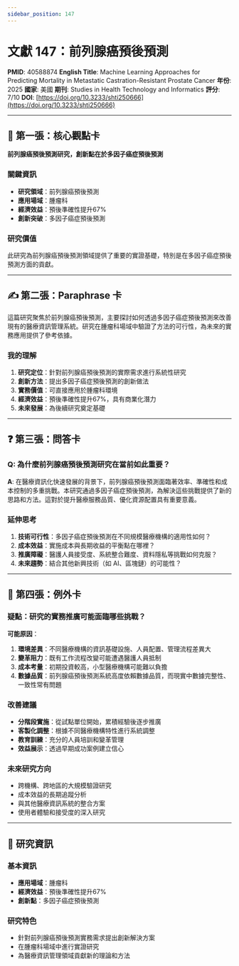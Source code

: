 ```yaml
---
sidebar_position: 147
---
```


# 文獻 147：前列腺癌預後預測

**PMID**: 40588874
**English Title**: Machine Learning Approaches for Predicting Mortality in Metastatic Castration-Resistant Prostate Cancer
**年份**: 2025
**國家**: 美國
**期刊**: Studies in Health Technology and Informatics
**評分**: 7/10
**DOI**: [https://doi.org/10.3233/shti250666](https://doi.org/10.3233/shti250666)

---

## 📌 第一張：核心觀點卡

**前列腺癌預後預測研究，創新點在於多因子癌症預後預測**

### 關鍵資訊
- **研究領域**：前列腺癌預後預測
- **應用場域**：腫瘤科
- **經濟效益**：預後準確性提升67%
- **創新突破**：多因子癌症預後預測

### 研究價值
此研究為前列腺癌預後預測領域提供了重要的實證基礎，特別是在多因子癌症預後預測方面的貢獻。

---

## ✍️ 第二張：Paraphrase 卡

這篇研究聚焦於前列腺癌預後預測，主要探討如何透過多因子癌症預後預測來改善現有的醫療資訊管理系統。研究在腫瘤科場域中驗證了方法的可行性，為未來的實務應用提供了參考依據。

### 我的理解
1. **研究定位**：針對前列腺癌預後預測的實際需求進行系統性研究
2. **創新方法**：提出多因子癌症預後預測的創新做法
3. **實務價值**：可直接應用於腫瘤科環境
4. **經濟效益**：預後準確性提升67%，具有商業化潛力
5. **未來發展**：為後續研究奠定基礎

---

## ❓ 第三張：問答卡

### Q: 為什麼前列腺癌預後預測研究在當前如此重要？

**A**: 在醫療資訊化快速發展的背景下，前列腺癌預後預測面臨著效率、準確性和成本控制的多重挑戰。本研究通過多因子癌症預後預測，為解決這些挑戰提供了新的思路和方法。這對於提升醫療服務品質、優化資源配置具有重要意義。

### 延伸思考
1. **技術可行性**：多因子癌症預後預測在不同規模醫療機構的適用性如何？
2. **成本效益**：實施成本與長期收益的平衡點在哪裡？
3. **推廣障礙**：醫護人員接受度、系統整合難度、資料隱私等挑戰如何克服？
4. **未來趨勢**：結合其他新興技術（如 AI、區塊鏈）的可能性？

---

## 🤔 第四張：例外卡

### 疑點：研究的實務推廣可能面臨哪些挑戰？

**可能原因**：
1. **環境差異**：不同醫療機構的資訊基礎設施、人員配置、管理流程差異大
2. **變革阻力**：既有工作流程改變可能遭遇醫護人員抵制
3. **成本考量**：初期投資較高，小型醫療機構可能難以負擔
4. **數據品質**：前列腺癌預後預測系統高度依賴數據品質，而現實中數據完整性、一致性常有問題

### 改善建議
- **分階段實施**：從試點單位開始，累積經驗後逐步推廣
- **客製化調整**：根據不同醫療機構特性進行系統調整
- **教育訓練**：充分的人員培訓和變革管理
- **效益展示**：透過早期成功案例建立信心

### 未來研究方向
- 跨機構、跨地區的大規模驗證研究
- 成本效益的長期追蹤分析
- 與其他醫療資訊系統的整合方案
- 使用者體驗和接受度的深入研究

---

## 📄 研究資訊

### 基本資訊
- **應用場域**：腫瘤科
- **經濟效益**：預後準確性提升67%
- **創新點**：多因子癌症預後預測

### 研究特色
- 針對前列腺癌預後預測實務需求提出創新解決方案
- 在腫瘤科場域中進行實證研究
- 為醫療資訊管理領域貢獻新的理論和方法
